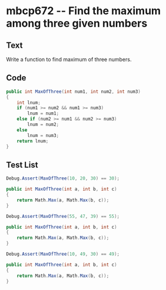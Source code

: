 # mbcp672 -- Find the maximum among three given numbers

## Text

Write a function to find maximum of three numbers.

## Code

```csharp
public int MaxOfThree(int num1, int num2, int num3) 
{
    int lnum;
    if (num1 >= num2 && num1 >= num3)
        lnum = num1;
    else if (num2 >= num1 && num2 >= num3)
        lnum = num2;
    else
        lnum = num3;
    return lnum;
}
```

## Test List

```csharp
Debug.Assert(MaxOfThree(10, 20, 30) == 30);

public int MaxOfThree(int a, int b, int c)
{
    return Math.Max(a, Math.Max(b, c));
}
```

```csharp
Debug.Assert(MaxOfThree(55, 47, 39) == 55);

public int MaxOfThree(int a, int b, int c)
{
    return Math.Max(a, Math.Max(b, c));
}
```

```csharp
Debug.Assert(MaxOfThree(10, 49, 30) == 49);

public int MaxOfThree(int a, int b, int c)
{
    return Math.Max(a, Math.Max(b, c));
}
```
